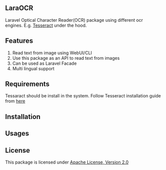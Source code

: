 ## LaraOCR
Laravel Optical Character Reader(OCR) package using different ocr engines. E.g. [Tesseract](https://github.com/tesseract-ocr/tesseract) under the hood. 

## Features
1. Read text from image using WebUI/CLI
2. Use this package as an API to read text from images
3. Can be used as Laravel Facade
4. Multi lingual support


## Requirements
Tessaract should be install in the system. Follow Tesseract installation guide from [here](https://github.com/tesseract-ocr/tesseract/wiki#installation)

## Installation 


## Usages


## License
This package is licensed under [Apache License, Version 2.0](http://www.apache.org/licenses/LICENSE-2.0)
